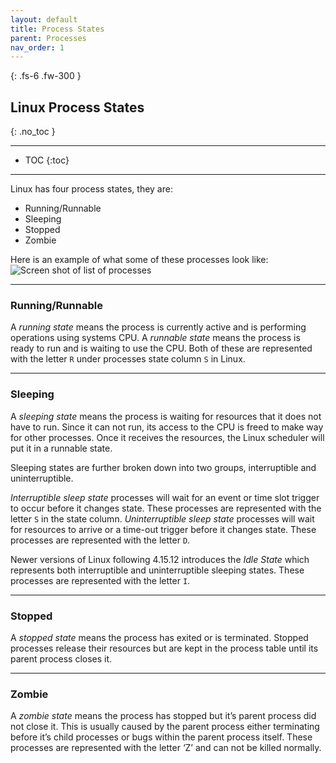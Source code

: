 ```yaml
---
layout: default
title: Process States
parent: Processes
nav_order: 1
---
```


{: .fs-6 .fw-300 }

## Linux Process States
{: .no_toc }

---

* TOC
{:toc}

---

Linux has four process states, they are:
* Running/Runnable
* Sleeping
* Stopped
* Zombie

Here is an example of what some of these processes look like:
![Screen shot of list of processes](https://github.com/dl90/linux-basics/blob/gh-pages/docs/images/processes/top_1.png?raw=true "Top command output")

---

### Running/Runnable

A _running state_ means the process is currently active and is performing operations using systems CPU. A _runnable state_ means the process is ready to run and is waiting to use the CPU. Both of these are represented with the letter `R` under processes state column `S` in Linux.

---

### Sleeping

A _sleeping state_ means the process is waiting for resources that it does not have to run. Since it can not run, its access to the CPU is freed to make way for other processes. Once it receives the resources, the Linux scheduler will put it in a runnable state.

Sleeping states are further broken down into two groups, interruptible and uninterruptible.

_Interruptible sleep state_ processes will wait for an event or time slot trigger to occur before it changes state. These processes are represented with the letter `S` in the state column.
_Uninterruptible sleep state_ processes will wait for resources to arrive or a time-out trigger before it changes state. These processes are represented with the letter `D`.

Newer versions of Linux following 4.15.12 introduces the _Idle State_ which represents both interruptible and uninterruptible sleeping states. These processes are represented with the letter `I`.

---

### Stopped

A _stopped state_ means the process has exited or is terminated. Stopped processes release their resources but are kept in the process table until its parent process closes it.

---

### Zombie

A _zombie state_ means the process has stopped but it’s parent process did not close it. This is usually caused by the parent process either terminating before it’s child processes or bugs within the parent process itself. These processes are represented with the letter ‘Z’ and can not be killed normally.
